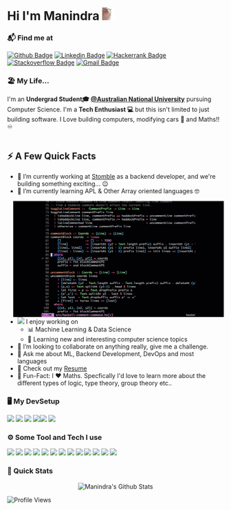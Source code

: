 <h1>Hi I'm Manindra <img height="30px" src="assets/catjam.gif"></h1>
</h1>

### 📬 Find me at
[![Github Badge](http://img.shields.io/badge/-Github-black?style=flat-square&logo=github&link=https://github.com/ManindraDeMel)](https://github.com/ManindraDeMel) 
[![Linkedin Badge](https://img.shields.io/badge/-LinkedIn-blue?style=flat-square&logo=Linkedin&logoColor=white&link=https://www.linkedin.com/in/manindra-de-mel-413a79160/)](https://www.linkedin.com/in/manindra-de-mel-413a79160/)
[![Hackerrank Badge](https://img.shields.io/badge/-Hackerrank-2EC866?style=flat-square&logo=HackerRank&logoColor=white&https://www.hackerrank.com/manindrademel)](https://www.hackerrank.com/manindrademel)
[![Stackoverflow Badge](https://img.shields.io/badge/-Stack%20overflow-FE7A16?style=flat-square&logo=stack-overflow&logoColor=white&link=https://stackoverflow.com/users/15016938/manindra-de-mel)](https://stackoverflow.com/users/15016938/manindra-de-mel)
[![Gmail Badge](https://img.shields.io/badge/-Gmail-d14836?style=flat-square&logo=Gmail&logoColor=white&link=mailto:manindra.demel4@gmail.com)](manindra.demel4@gmail.com)


### 🏖️ My Life... 
I'm an **Undergrad Student🎓 [@Australian National University](https://www.anu.edu.au/)** pursuing Computer Science. I'm a **Tech Enthusiast 💻** but this isn't limited to just building software. I Love building computers, modifying cars 🚗 and Maths!! ♾️ <br/><br/>




## ⚡️ A Few Quick Facts

- 🔭 I’m currently working at [Stomble](https://www.linkedin.com/company/stomble/?originalSubdomain=au) as a backend developer, and we're building something exciting... 😉
- 🌱 I’m currently learning APL & Other Array oriented languages 🤓
<img width="490" height="270" src="assets/haskell-line-comment-block.gif" align=right style="float:right">

- <img src="https://media.giphy.com/media/WUlplcMpOCEmTGBtBW/giphy.gif" width="30">  I enjoy working on
  - 📊 Machine Learning & Data Science
  - 📐 Learning new and interesting computer science topics
- 👯 I’m looking to collaborate on anything really, give me a challenge.
- 💬 Ask me about ML, Backend Development, DevOps and most languages 
- 📙 Check out my [Resume](https://www.linkedin.com/in/manindra-de-mel-413a79160/)
- 🎉 Fun-Fact: I ❤️ Maths. Specfically I'd love to learn more about the different types of logic, type theory, group theory etc..

  
### 🖥️ My DevSetup
<img src="https://img.shields.io/badge/Windows-0078D6?style=for-the-badge&logo=windows&logoColor=white"> <img src="https://img.shields.io/badge/Google%20Chrome-4285F4?style=for-the-badge&logo=GoogleChrome&logoColor=white"> <img src="https://img.shields.io/badge/Visual%20Studio%20Code-0078d7.svg?style=for-the-badge&logo=visual-studio-code&logoColor=white"> <img src="https://img.shields.io/badge/shell_script-%23121011.svg?style=for-the-badge&logo=gnu-bash&logoColor=white"><img src="https://img.shields.io/badge/Ubuntu-E95420?style=for-the-badge&logo=ubuntu&logoColor=white"> <img src="https://img.shields.io/badge/NeoVim-%2357A143.svg?&style=for-the-badge&logo=neovim&logoColor=white">

### ⚙️ Some Tool and Tech I use
<code><img height="30" src="https://cdn-icons-png.flaticon.com/512/5968/5968282.png"></code>
<code><img height="30" src="https://w7.pngwing.com/pngs/46/626/png-transparent-c-logo-the-c-programming-language-computer-icons-computer-programming-source-code-programming-miscellaneous-template-blue.png"></code>
<code><img height="30" src="https://cdn-icons-png.flaticon.com/512/5968/5968259.png"></code>
<code><img height="30" src="https://www.clipartmax.com/png/middle/279-2791029_python-icon-python-logo.png"></code>
<code><img height="30" src="https://e7.pngegg.com/pngimages/759/987/png-clipart-php-computer-icons-web-development-logo-icon-text-trademark.png"></code>
<code><img height="30" src="https://encrypted-tbn0.gstatic.com/images?q=tbn:ANd9GcTcixH8DuHU4wthKK7RT2B75rE2Qrv9uVz4IHEqG86oXrPxLyuU5aIr39OObwlD1TSs1io&usqp=CAU"></code>
<code><img height="30" src="https://cdn-icons-png.flaticon.com/512/732/732212.png"></code> 
<code><img height="30" src="https://cdn-icons-png.flaticon.com/512/5968/5968292.png"></code>
<code><img height="30" src="https://cdn.iconscout.com/icon/free/png-256/prolog-458170.png"></code>
<code><img height="30" src="https://upload.wikimedia.org/wikipedia/commons/thumb/b/b6/APL_%28programming_language%29_logo.svg/1200px-APL_%28programming_language%29_logo.svg.png"></code> 
<code><img height="30" src="https://upload.wikimedia.org/wikipedia/commons/4/4f/Csharp_Logo.png"></code> 
<code><img height="30" src="https://encrypted-tbn0.gstatic.com/images?q=tbn:ANd9GcQZccoVMr_3wsUQyCaVWV5joh5dz6_1o_M07rT88Vg&s"></code> 
<code><img height="30" src="https://cdn2.iconfinder.com/data/icons/amazon-aws-stencils/100/Non-Service_Specific_copy__AWS_Cloud-512.png"></code> 

### 🚀 Quick Stats
<p align="center">
<img width="450" align="center" src="https://github-readme-stats.vercel.app/api?username=ManindraDeMel" alt="Manindra's Github Stats" />


![Profile Views](https://komarev.com/ghpvc/?username=ManindraDeMel)

